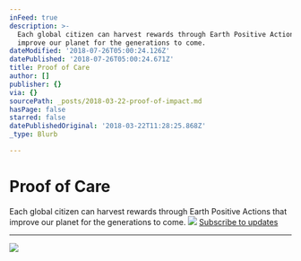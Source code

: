```yaml
---
inFeed: true
description: >-
  Each global citizen can harvest rewards through Earth Positive Actions that
  improve our planet for the generations to come.
dateModified: '2018-07-26T05:00:24.126Z'
datePublished: '2018-07-26T05:00:24.671Z'
title: Proof of Care
author: []
publisher: {}
via: {}
sourcePath: _posts/2018-03-22-proof-of-impact.md
hasPage: false
starred: false
datePublishedOriginal: '2018-03-22T11:28:25.868Z'
_type: Blurb

---
```

# Proof of Care

Each global citizen can harvest rewards through Earth Positive Actions that improve our planet for the generations to come.
![](https://the-grid-user-content.s3-us-west-2.amazonaws.com/abbbfd53-f90d-463c-ac5c-d0c61b72d75e.jpg)
[Subscribe to updates][0]

---

![](https://the-grid-user-content.s3-us-west-2.amazonaws.com/ec41f0a1-268f-4f87-9a27-e7aba4891af9.png)

[0]: http://generation.blue/